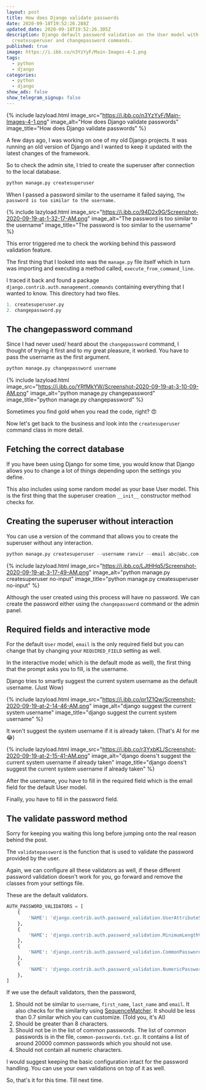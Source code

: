 ```yaml
---
layout: post
title: How does Django validate passwords
date: 2020-09-18T19:52:26.288Z
updated_date: 2020-09-18T19:52:26.305Z
description: Django default password validation on the User model with
  createsuperuser and changepassword commands.
published: true
image: https://i.ibb.co/n3YzYyF/Main-Images-4-1.png
tags:
  - python
  - django
categories:
  - python
  - django
show_ads: false
show_telegram_signup: false
---
```

{% include lazyload.html image_src="https://i.ibb.co/n3YzYyF/Main-Images-4-1.png" image_alt="How does Django validate passwords" image_title="How does Django validate passwords" %}

A few days ago, I was working on one of my old Django projects. It was running an old version of Django and I wanted to keep it updated with the latest changes of the framework.

So to check the admin site, I tried to create the superuser after connection to the local database.

```python
python manage.py createsuperuser
```

When I passed a password similar to the username it failed saying, `The password is too similar to the username.`

{% include lazyload.html image_src="https://i.ibb.co/94D2x9G/Screenshot-2020-09-19-at-1-32-17-AM.png" image_alt="The password is too similar to the username" image_title="The password is too similar to the username" %}

This error triggered me to check the working behind this password validation feature.

The first thing that I looked into was the `manage.py` file itself which in turn was importing and executing a method called, `execute_from_command_line`.

I traced it back and found a package `django.contrib.auth.management.commands` containing everything that I wanted to know. This directory had two files.

```python
1. createsuperuser.py
2. changepassword.py
```

## The changepassword command

Since I had never used/ heard about the `changepassword` command, I thought of trying it first and to my great pleasure, it worked. You have to pass the username as the first argument.

```python
python manage.py changepassword username
```

{% include lazyload.html image_src="https://i.ibb.co/YRfMkYW/Screenshot-2020-09-19-at-3-10-09-AM.png" image_alt="python manage.py changepassword" image_title="python manage.py changepassword" %}

Sometimes you find gold when you read the code, right? 😍

Now let's get back to the business and look into the `createsuperuser` command class in more detail.

## Fetching the correct database

If you have been using Django for some time, you would know that Django allows you to change a lot of things depending upon the settings you define.

This also includes using some random model as your base User model. This is the first thing that the superuser creation `__init__` constructor method checks for.

## Creating the superuser without interaction

You can use a version of the command that allows you to create the superuser without any interaction.

```python
python manage.py createsuperuser --username ranvir --email abc@abc.com --no-input
```

{% include lazyload.html image_src="https://i.ibb.co/LJtHHq5/Screenshot-2020-09-19-at-3-17-49-AM.png" image_alt="python manage.py createsuperuser no-input" image_title="python manage.py createsuperuser no-input" %}

Although the user created using this process will have no password. We can create the password either using the `changepassword` command or the admin panel.

## Required fields and interactive mode

For the default `User` model, `email` is the only required field but you can change that by changing your `REQUIRED_FIELD` setting as well.

In the interactive mode( which is the default mode as well), the first thing that the prompt asks you to fill, is the username.

Django tries to smartly suggest the current system username as the default username. (Just Wow)

{% include lazyload.html image_src="https://i.ibb.co/pr1Z1Qw/Screenshot-2020-09-19-at-2-14-46-AM.png" image_alt="django suggest the current system username" image_title="django suggest the current system username" %}

It won't suggest the system username if it is already taken. (That's AI for me 😂)

{% include lazyload.html image_src="https://i.ibb.co/r3YxbKL/Screenshot-2020-09-19-at-2-15-41-AM.png" image_alt="django doens't suggest the current system username if already taken" image_title="django doens't suggest the current system username if already taken" %}

After the username, you have to fill in the required field which is the email field for the default User model.

Finally, you have to fill in the password field.

## The validate password method

Sorry for keeping you waiting this long before jumping onto the real reason behind the post.

The `validatepassword` is the function that is used to validate the password provided by the user.

Again, we can configure all these validators as well, if these different password validation doesn't work for you, go forward and remove the classes from your settings file.

These are the default validators.

```python
AUTH_PASSWORD_VALIDATORS = [
    {
        'NAME': 'django.contrib.auth.password_validation.UserAttributeSimilarityValidator',
    },
    {
        'NAME': 'django.contrib.auth.password_validation.MinimumLengthValidator',
    },
    {
        'NAME': 'django.contrib.auth.password_validation.CommonPasswordValidator',
    },
    {
        'NAME': 'django.contrib.auth.password_validation.NumericPasswordValidator',
    },
]
```
If we use the default validators, then the password,

1. Should not be similar to `username`, `first_name`, `last_name` and `email`. It also checks for the similarity using [SequenceMatcher](https://docs.python.org/2.4/lib/sequence-matcher.html). It should be less than 0.7 similar which you can customize. (Told you, it's AI)
2. Should be greater than 8 characters.
3. Should not be in the list of common passwords. The list of common passwords is in the file, `common-passwords.txt.gz`. It contains a list of around 20000 common passwords which you should not use.
4. Should not contain all numeric characters.

I would suggest keeping the basic configuration intact for the password handling. You can use your own validations on top of it as well.

So, that's it for this time. Till next time.